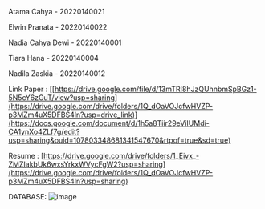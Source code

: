 Atama Cahya - 20220140021

Elwin Pranata - 20220140022

Nadia Cahya Dewi - 20220140001

Tiara Hana - 20220140004

Nadila Zaskia - 20220140012

Link Paper : [[https://drive.google.com/file/d/13mTRI8hJzQUhnbmSpBGz1-5N5cY6zGuT/view?usp=sharing](https://drive.google.com/drive/folders/1Q_dOaVOJcfwHVZP-p3MZm4uX5DFBS4ln?usp=drive_link)](https://docs.google.com/document/d/1h5a8Tiir29eViIUMdi-CA1ynXo4ZLf7g/edit?usp=sharing&ouid=107803348681341547670&rtpof=true&sd=true)

Resume : [https://drive.google.com/drive/folders/1_Eivx_-ZMZIakbUk6wxsYrkxWVycFgW2?usp=sharing](https://drive.google.com/drive/folders/1Q_dOaVOJcfwHVZP-p3MZm4uX5DFBS4ln?usp=sharing)

DATABASE:
![image](https://github.com/user-attachments/assets/dd675656-88e0-4873-9d00-8b8be1ac5674)

